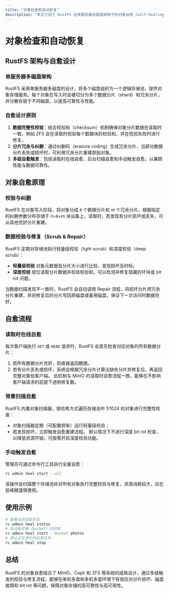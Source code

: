 ```yaml
---
title: "对象检查和自动恢复"
description: "本文介绍了 RustFS 在单服务器多磁盘架构下的对象自愈（self-healing）功能设计与实现，包括自愈的意义、原理、流程、配置及常见故障排查。"
---
```


# 对象检查和自动恢复

## RustFS 架构与自愈设计

### 单服务器多磁盘架构

RustFS 采用单服务器多磁盘的设计，将多个磁盘组织为一个逻辑存储池，提供对象存储服务。每个对象在写入时会被切分为多个数据分片（shard）和冗余分片，并分散存放于不同磁盘，以提高可靠性与性能。

### 自愈设计原则

1. **数据完整性校验**：结合校验和（checksum）机制确保对象分片数据在读取时一致，例如 ZFS 会在读取时校验每个数据块的校验和，并在校验失败时进行修复。
2. **分片冗余与纠删**：通过纠删码（erasure coding）生成冗余分片，当部分数据分片丢失或损坏时，可利用冗余分片重建原始对象。
3. **多级自愈触发**：包括读取时在线自愈、后台扫描自愈和手动触发自愈，以兼顾性能与数据可靠性。

## 对象自愈原理

### 校验与纠删

RustFS 在对象写入阶段，将对象分成 *k* 个数据分片和 *m* 个冗余分片，根据指定的纠删参数分布存储于 *n=k+m* 块设备上。读取时，若发现有分片损坏或丢失，可从其他完好分片重建。

### 数据校验与修复（Scrub & Repair）

RustFS 定期对存储池执行轻量级校验（light scrub）和深度校验（deep scrub）：
- **轻量级校验** 对象元数据及分片大小进行比较，发现损坏及时标。
- **深度校验** 按位读取分片数据并校验校验和，可以检测并修复隐藏的坏块或 bit rot 问题。

当数据扫描发现不一致时，RustFS 会自动调用 Repair 流程，将损坏分片用冗余分片重建，并将修复后的分片写回原磁盘或备用磁盘，保证下一次访问时数据完好。

## 自愈流程

### 读取时在线自愈

每次客户端执行 `GET` 或 `HEAD` 请求时，RustFS 会首先检查对应对象的所有数据分片：
1. 若所有数据分片完好，则直接返回数据。
2. 若有分片丢失或损坏，系统会根据冗余分片计算出缺失分片并修复后，再返回完整对象给客户端。
此机制与 MinIO 的读取时自愈流程一致，能够在不影响客户端请求的前提下透明修复数。

### 背景扫描自愈

RustFS 内置对象扫描器，按哈希方式遍历存储池中 1/1024 的对象进行完整性检查：
- 对象扫描器定期（可配置频率）运行轻量级校验；
- 若发现损坏，立即触发自愈重建流程。
默认情况下不进行深度 bit rot 检查，以降低资源开销，可按需开启深度校验功能。

### 手动触发自愈

管理员可通过命令行工具执行全量自愈：

```bash
rc admin heal start --all
```
该操作会扫描整个存储池并对所有对象执行完整校验与修复，资源消耗较大，应在低峰期谨慎使用。

## 使用示例

```bash
# 查看当前自愈状态
rc admin heal status
# 启动指定桶（bucket）的自愈
rc admin heal start --bucket photos
# 停止正在进行的自愈任务
rc admin heal stop
```



## 总结

RustFS 的对象自愈结合了 MinIO、Ceph 和 ZFS 等系统的成熟设计，通过多级触发的校验与修复流程，能够在单机多盘和多机多盘环境下有效应对分片损坏、磁盘故障和 bit rot 等问题，保障对象存储的高可靠性与高可用性。
